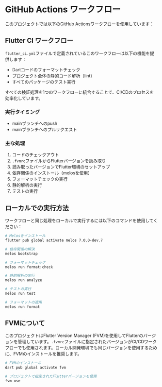 # GitHub Actions ワークフロー

このプロジェクトでは以下のGitHub Actionsワークフローを使用しています：

## Flutter CI ワークフロー

`flutter_ci.yml`ファイルで定義されているこのワークフローは以下の機能を提供します：

- Dartコードのフォーマットチェック
- プロジェクト全体の静的コード解析（lint）
- すべてのパッケージのテスト実行

すべての検証処理を1つのワークフローに統合することで、CI/CDのプロセスを効率化しています。

### 実行タイミング
- mainブランチへのpush
- mainブランチへのプルリクエスト

### 主な処理
1. コードのチェックアウト
2. `.fvmrc`ファイルからFlutterバージョンを読み取り
3. 読み取ったバージョンでFlutter環境のセットアップ
4. 依存関係のインストール（melosを使用）
5. フォーマットチェックの実行
6. 静的解析の実行
7. テストの実行

## ローカルでの実行方法

ワークフローと同じ処理をローカルで実行するには以下のコマンドを使用してください：

```bash
# Melosをインストール
flutter pub global activate melos 7.0.0-dev.7

# 依存関係の解決
melos bootstrap

# フォーマットチェック
melos run format:check

# 静的解析の実行
melos run analyze

# テストの実行
melos run test

# フォーマットの適用
melos run format
```

## FVMについて

このプロジェクトはFlutter Version Manager (FVM)を使用してFlutterのバージョンを管理しています。`.fvmrc`ファイルに指定されたバージョンがCI/CDワークフローでも使用されます。ローカル開発環境でも同じバージョンを使用するために、FVMのインストールを推奨します。

```bash
# FVMのインストール
dart pub global activate fvm

# プロジェクトで指定されたFlutterバージョンを使用
fvm use
``` 